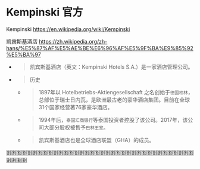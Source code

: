 
# Kempinski 官方

Kempinski https://en.wikipedia.org/wiki/Kempinski

凯宾斯基酒店 https://zh.wikipedia.org/zh-hans/%E5%87%AF%E5%AE%BE%E6%96%AF%E5%9F%BA%E9%85%92%E5%BA%97
- > 凯宾斯基酒店（英文：Kempinski Hotels S.A.）是一家酒店管理公司。
- > 历史
  * > 1897年以 Hotelbetriebs-Aktiengesellschaft 之名创始于`德国柏林`，总部位于瑞士日内瓦，是欧洲最古老的豪华酒店集团。目前在全球31个国家经营著76家豪华酒店。
  * > 1994年后，`泰国汇商银行`等泰国投资者控股了该公司。2017年，该公司大部分股权被售予`巴林王室`。
  * > 凯宾斯基酒店也是全球酒店联盟（GHA）的成员。

:u5272::u5272::u5272::u5272::u5272::u5272::u5272::u5272::u5272::u5272::u5272::u5272::u5272::u5272::u5272::u5272::u5272::u5272::u5272::u5272::u5272::u5272::u5272::u5272::u5272::u5272::u5272::u5272::u5272::u5272::u5272::u5272::u5272::u5272::u5272::u5272::u5272::u5272::u5272::u5272:
